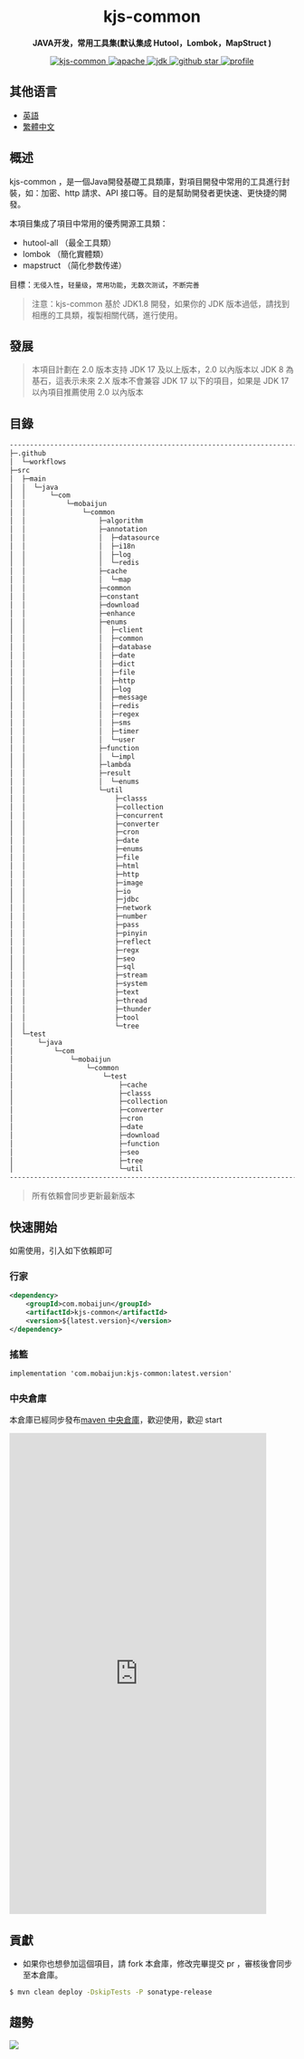 
<h1 align="center">
    kjs-common
</h1>
<p align="center">
    <strong>JAVA开发，常用工具集(默认集成 Hutool，Lombok，MapStruct ) </strong>
</p>
<p align="center">
    <a target="_blank" href="https://search.maven.org/artifact/com.mobaijun/kjs-common">
        <img src="https://img.shields.io/maven-central/v/com.mobaijun/kjs-common.svg?style=flat&logo=Apache Maven"
             alt="kjs-common"/>
    </a>
    <a target="_blank" href="https://www.apache.org/licenses/LICENSE-2.0.html">
        <img src="https://img.shields.io/badge/license-Apache%202-4EB1BA.svg?style=flat&logo=apache" alt="apache">
    </a>
    <a target="_blank" href="https://www.oracle.com/technetwork/java/javase/downloads/index.html">
        <img src="https://img.shields.io/badge/JDK-1.8+-green.svg?style=flat&logo=Oracle" alt="jdk">
    </a>
    <a target="_blank" href='https://github.com/mobaijun/kjs-common'>
        <img src="https://img.shields.io/github/stars/mobaijun/kjs-common.svg?style=flat&logo=GitHub"
             alt="github star">
    </a>
    <a target="_blank" href='https://github.com/mobaijun/kjs-common'>
        <img src="https://komarev.com/ghpvc/?username=mobaijun&color=orange" alt="profile">
    </a>
</p>

## 其他语言

-   [英語](README.en.md)
-   [繁體中文](README.zh-TW.md)

## 概述

kjs-common ，是一個Java開發基礎工具類庫，對項目開發中常用的工具進行封裝，如：加密、http 請求、API 接口等。目的是幫助開發者更快速、更快捷的開發。

本項目集成了項目中常用的優秀開源工具類：

-   hutool-all （最全工具類）
-   lombok （簡化實體類）
-   mapstruct （简化参数传递）

目標：`无侵入性`，`轻量级`，`常用功能`，`无数次测试`，`不断完善`

> 注意：kjs-common 基於 JDK1.8 開發，如果你的 JDK 版本過低，請找到相應的工具類，複製相關代碼，進行使用。

## 發展

> 本項目計劃在 2.0 版本支持 JDK 17 及以上版本，2.0 以內版本以 JDK 8 為基石，這表示未來 2.X 版本不會兼容 JDK 17 以下的項目，如果是
> JDK 17 以內項目推薦使用 2.0 以內版本

## 目錄

```bash
--------------------------------------------------------------------------------------------
├─.github
│  └─workflows
├─src
│  ├─main
│  │  └─java
│  │      └─com
│  │          └─mobaijun
│  │              └─common
│  │                  ├─algorithm
│  │                  ├─annotation
│  │                  │  ├─datasource
│  │                  │  ├─i18n
│  │                  │  ├─log
│  │                  │  └─redis
│  │                  ├─cache
│  │                  │  └─map
│  │                  ├─common
│  │                  ├─constant
│  │                  ├─download
│  │                  ├─enhance
│  │                  ├─enums
│  │                  │  ├─client
│  │                  │  ├─common
│  │                  │  ├─database
│  │                  │  ├─date
│  │                  │  ├─dict
│  │                  │  ├─file
│  │                  │  ├─http
│  │                  │  ├─log
│  │                  │  ├─message
│  │                  │  ├─redis
│  │                  │  ├─regex
│  │                  │  ├─sms
│  │                  │  ├─timer
│  │                  │  └─user
│  │                  ├─function
│  │                  │  └─impl
│  │                  ├─lambda
│  │                  ├─result
│  │                  │  └─enums
│  │                  └─util
│  │                      ├─classs
│  │                      ├─collection
│  │                      ├─concurrent
│  │                      ├─converter
│  │                      ├─cron
│  │                      ├─date
│  │                      ├─enums
│  │                      ├─file
│  │                      ├─html
│  │                      ├─http
│  │                      ├─image
│  │                      ├─io
│  │                      ├─jdbc
│  │                      ├─network
│  │                      ├─number
│  │                      ├─pass
│  │                      ├─pinyin
│  │                      ├─reflect
│  │                      ├─regx
│  │                      ├─seo
│  │                      ├─sql
│  │                      ├─stream
│  │                      ├─system
│  │                      ├─text
│  │                      ├─thread
│  │                      ├─thunder
│  │                      ├─tool
│  │                      └─tree
│  └─test
│      └─java
│          └─com
│              └─mobaijun
│                  └─common
│                      └─test 
│                          ├─cache
│                          ├─classs
│                          ├─collection
│                          ├─converter
│                          ├─cron
│                          ├─date
│                          ├─download
│                          ├─function
│                          ├─seo
│                          ├─tree
│                          └─util
--------------------------------------------------------------------------------------------
```

> 所有依賴會同步更新最新版本

## 快速開始

如需使用，引入如下依賴即可

### 行家

```xml
<dependency>
    <groupId>com.mobaijun</groupId>
    <artifactId>kjs-common</artifactId>
    <version>${latest.version}</version>
</dependency>
```

### 搖籃

```xml
implementation 'com.mobaijun:kjs-common:latest.version'
```

### 中央倉庫

本倉庫已經同步發布[maven 中央倉庫](https://mvnrepository.com/artifact/com.mobaijun/kjs-common)，歡迎使用，歡迎 start

<iframe height=850 width=90% src="https://search.maven.org/search?q=com.mobaijun" frameborder=0 allowfullscreen></iframe>

## 貢獻

-   如果你也想參加這個項目，請 fork 本倉庫，修改完畢提交 pr ，審核後會同步至本倉庫。

```bash
$ mvn clean deploy -DskipTests -P sonatype-release
```

## 趨勢

![](https://starchart.cc/mobaijun/kjs-common.svg)